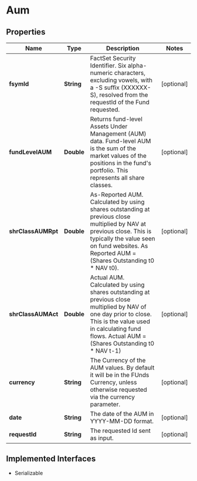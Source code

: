 

# Aum


## Properties

Name | Type | Description | Notes
------------ | ------------- | ------------- | -------------
**fsymId** | **String** | FactSet Security Identifier. Six alpha-numeric characters, excluding vowels, with a -S suffix (XXXXXX-S), resolved from the requestId of the Fund requested. |  [optional]
**fundLevelAUM** | **Double** | Returns fund-level Assets Under Management (AUM) data. Fund-level AUM is the sum of the market values of the positions in the fund&#39;s portfolio. This represents all share classes. |  [optional]
**shrClassAUMRpt** | **Double** | As-Reported AUM. Calculated by using shares outstanding at previous close multiplied by NAV at previous close. This is typically the value seen on fund websites. As Reported AUM &#x3D; (Shares Outstanding t0 * NAV t0). |  [optional]
**shrClassAUMAct** | **Double** | Actual AUM. Calculated by using shares outstanding at previous close multiplied by NAV of one day prior to close. This is the value used in calculating fund flows. Actual AUM &#x3D; (Shares Outstanding t0 * NAV t-1) |  [optional]
**currency** | **String** | The Currency of the AUM values. By default it will be in the FUnds Currency, unless otherwise requested via the currency parameter. |  [optional]
**date** | **String** | The date of the AUM in YYYY-MM-DD format. |  [optional]
**requestId** | **String** | The requested Id sent as input. |  [optional]


## Implemented Interfaces

* Serializable


